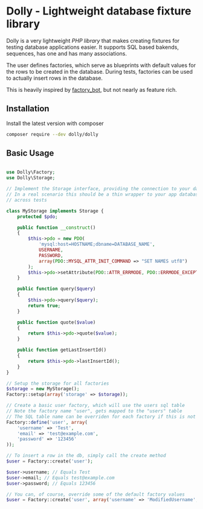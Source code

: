 # Dolly - Lightweight database fixture library

Dolly is a very lightweight *PHP library* that makes creating fixtures for testing database applications easier. It supports SQL based bakends, sequences, has one and has many associations.

The user defines factories, which serve as blueprints with default values for the rows to be created in the database. During tests, factories can be used to actually insert rows in the database.

This is heavily inspired by [factory_bot](https://github.com/thoughtbot/factory_bot), but not nearly as feature rich.

## Installation

Install the latest version with composer

```bash
composer require --dev dolly/dolly
```

## Basic Usage

```php

use Dolly\Factory;
use Dolly\Storage;

// Implement the Storage interface, providing the connection to your database
// In a real scenario this should be a thin wrapper to your app database connection, so that it can be shared
// across tests

class MyStorage implements Storage {
	protected $pdo;

	public function __construct()
	{
		$this->pdo = new PDO(
			'mysql:host=HOSTNAME;dbname=DATABASE_NAME',
			USERNAME,
			PASSWORD,
			array(PDO::MYSQL_ATTR_INIT_COMMAND => "SET NAMES utf8")
		);
		$this->pdo->setAttribute(PDO::ATTR_ERRMODE, PDO::ERRMODE_EXCEPTION);
	}

	public function query($query)
	{
		$this->pdo->query($query);
		return true;
	}

	public function quote($value)
	{
		return $this->pdo->quote($value);
	}

	public function getLastInsertId()
	{
		return $this->pdo->lastInsertId();
	}
}

// Setup the storage for all factories
$storage = new MyStorage();
Factory::setup(array('storage' => $storage));

// Create a basic user factory, which will use the users sql table
// Note the factory name "user", gets mapped to the "users" table
// The SQL table name can be overriden for each factory if this is not desired
Factory::define('user', array(
	'username' => 'Test',
	'email' => 'test@example.com',
	'password' => '123456'
));

// To insert a row in the db, simply call the create method
$user = Factory::create('user');

$user->username; // Equals Test
$user->email; // Equals test@example.com
$user->password; // Equals 123456

// You can, of course, override some of the default factory values
$user = Factory::create('user', array('username' => 'ModifiedUsername', 'email' => 'mod@example.com'));
```
